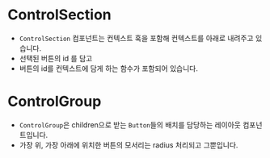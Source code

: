 # ControlSection

- `ControlSection` 컴포넌트는 컨텍스트 훅을 포함해 컨텍스트를 아래로 내려주고 있습니다.
- 선택된 버튼의 id 를 담고
- 버튼의 id를 컨텍스트에 담게 하는 함수가 포함되어 있습니다.

# ControlGroup

- `ControlGroup`은 children으로 받는 `Button`들의 배치를 담당하는 레이아웃 컴포넌트입니다.
- 가장 위, 가장 아래에 위치한 버튼의 모서리는 radius 처리되고 그뿐입니다.
